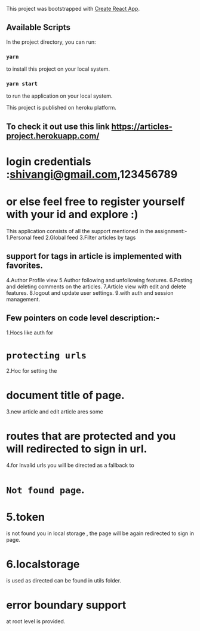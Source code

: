This project was bootstrapped with [Create React App](https://github.com/facebook/create-react-app).

## Available Scripts

In the project directory, you can run:
### `yarn`
to install this project on your local system.
### `yarn start`
to run the application on your local system.

This project is published on heroku platform.
## To check it out use this link https://articles-project.herokuapp.com/

# login credentials :shivangi@gmail.com,123456789

# or else feel free to register yourself with your id and explore :)

This application consists of all the support mentioned in the assignment:-
1.Personal feed
2.Global feed
3.Filter articles by tags
## support for tags in article is implemented with favorites.
4.Author Profile view
5.Author following and unfollowing features.
6.Posting and deleting comments on the articles.
7.Article view with edit and delete features.
8.logout and update user settings.
9.with auth and session management.

## Few pointers on code level description:-
1.Hocs like auth for 
# `protecting urls`

2.Hoc for setting the 
# document title of page.

3.new article and edit article ares some 
# routes that are protected and you will redirected to sign in url.

4.for Invalid  urls you will be directed as a fallback to 
# `Not found page`.

# 5.token 
is not found you in local storage , the page will be again redirected to sign in page.

# 6.localstorage 
is used as directed can be found in utils folder.

# error boundary support
at root level is provided.
